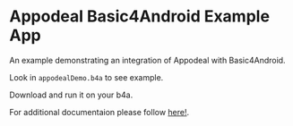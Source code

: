 Appodeal Basic4Android Example App
===================

An example demonstrating an integration of Appodeal with Basic4Android.

Look in `appodealDemo.b4a` to see example.

Download and run it on your b4a.

For additional documentaion please follow [here!](http://www.appodeal.com/sdk/documentation?framework=8&full=1).

